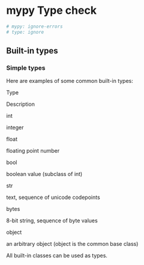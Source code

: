 # mypy Type check

```py
# mypy: ignore-errors
# type: ignore
```

## Built-in types

### Simple types
Here are examples of some common built-in types:

Type

Description

int

integer

float

floating point number

bool

boolean value (subclass of int)

str

text, sequence of unicode codepoints

bytes

8-bit string, sequence of byte values

object

an arbitrary object (object is the common base class)

All built-in classes can be used as types.